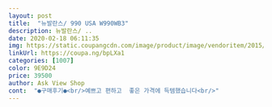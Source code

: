 ```yaml
---
layout: post 
title:  "뉴발란스/ 990 USA W990WB3" 
description: 뉴발란스/ ..
date: 2020-02-18 06:11:35 
img: https://static.coupangcdn.com/image/product/image/vendoritem/2015/09/24/3001925273/16e22964-dc91-416d-9626-9971a26b5b32.jpg 
linkUrl: https://coupa.ng/bpLXa1 
categories: [1007] 
color: 9E9D24 
price: 39500 
author: Ask View Shop 
cont:  "●구매후기●<br/>예쁘고 편하고  좋은 가격에 득템했습니다<br/>" 
---
```

